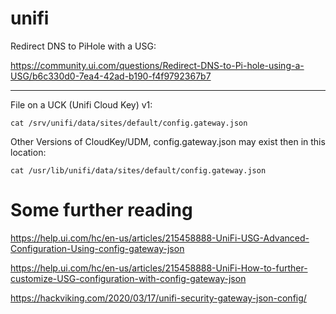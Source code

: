 # unifi

Redirect DNS to PiHole with a USG:

https://community.ui.com/questions/Redirect-DNS-to-Pi-hole-using-a-USG/b6c330d0-7ea4-42ad-b190-f4f9792367b7

------

File on a UCK (Unifi Cloud Key) v1:

	cat /srv/unifi/data/sites/default/config.gateway.json

Other Versions of CloudKey/UDM, config.gateway.json may exist then in this location:

	cat /usr/lib/unifi/data/sites/default/config.gateway.json
	
	

# Some further reading 

https://help.ui.com/hc/en-us/articles/215458888-UniFi-USG-Advanced-Configuration-Using-config-gateway-json

https://help.ui.com/hc/en-us/articles/215458888-UniFi-How-to-further-customize-USG-configuration-with-config-gateway-json

https://hackviking.com/2020/03/17/unifi-security-gateway-json-config/
